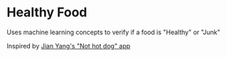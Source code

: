 # Healthy Food
Uses machine learning concepts to verify if a food is "Healthy" or "Junk"

Inspired by [Jian Yang's "Not hot dog" app](https://www.youtube.com/watch?v=ACmydtFDTGs)
